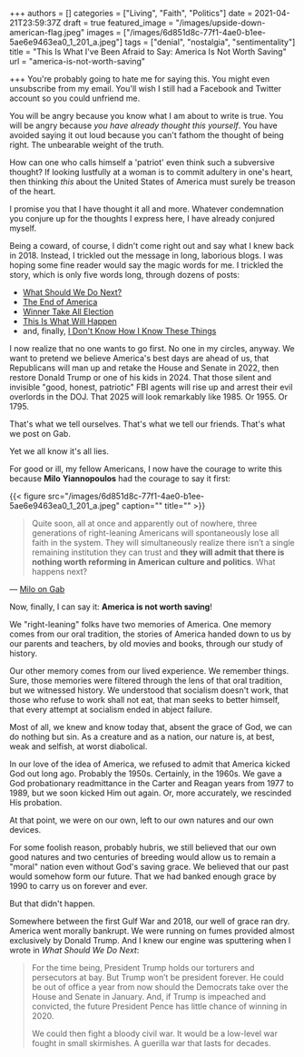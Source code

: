 +++
authors = []
categories = ["Living", "Faith", "Politics"]
date = 2021-04-21T23:59:37Z
draft = true
featured_image = "/images/upside-down-american-flag.jpeg"
images = ["/images/6d851d8c-77f1-4ae0-b1ee-5ae6e9463ea0_1_201_a.jpeg"]
tags = ["denial", "nostalgia", "sentimentality"]
title = "This Is What I've Been Afraid to Say: America Is Not Worth Saving"
url = "america-is-not-worth-saving"

+++
You're probably going to hate me for saying this. You might even unsubscribe from my email. You'll wish I still had a Facebook and Twitter account so you could unfriend me.

You will be angry because you know what I am about to write is true. You will be angry because _you have already thought this yourself_. You have avoided saying it out loud because you can't fathom the thought of being right. The unbearable weight of the truth.

How can one who calls himself a 'patriot' even think such a subversive thought? If looking lustfully at a woman is to commit adultery in one's heart, then thinking _this_ about the United States of America must surely be treason of the heart.

I promise you that I have thought it all and more. Whatever condemnation you conjure up for the thoughts I express here, I have already conjured myself.

Being a coward, of course, I didn't come right out and say what I knew back in 2018. Instead, I trickled out the message in long, laborious blogs. I was hoping some fine reader would say the magic words for me. I trickled the story, which is only five words long, through dozens of posts:

* [What Should We Do Next?](https://www.hennessysview.com/2018/08/10/what-should-we-do-next/)
* [The End of America](https://www.hennessysview.com/the-end-of-america/)
* [Winner Take All Election](https://www.hennessysview.com/winner-take-all-election/)
* [This Is What Will Happen](https://www.hennessysview.com/this-is-what-will-happen/)
* and, finally, [I Don't Know How I Know These Things](https://www.hennessysview.com/i-dont-know/)

I now realize that no one wants to go first. No one in my circles, anyway. We want to pretend we believe America's best days are ahead of us, that Republicans will man up and retake the House and Senate in 2022, then restore Donald Trump or one of his kids in 2024. That those silent and invisible "good, honest, patriotic" FBI agents will rise up and arrest their evil overlords in the DOJ. That 2025 will look remarkably like 1985. Or 1955. Or 1795.

That's what we tell ourselves. That's what we tell our friends. That's what we post on Gab.

Yet we all know it's all lies.

For good or ill, my fellow Americans, I now have the courage to write this because **Milo** **Yiannopoulos** had the courage to say it first:

{{< figure src="/images/6d851d8c-77f1-4ae0-b1ee-5ae6e9463ea0_1_201_a.jpeg" caption="" title="" >}}

> Quite soon, all at once and apparently out of nowhere, three generations of right-leaning Americans will spontaneously lose all faith in the system. They will simultaneously realize there isn’t a single remaining institution they can trust and **they will admit that there is nothing worth reforming in American culture and politics**. What happens next?

— [Milo on Gab](https://gab.com/m/posts/106104210286491243)

Now, finally, I can say it: **America is not worth saving**!

We "right-leaning" folks have two memories of America. One memory comes from our oral tradition, the stories of America handed down to us by our parents and teachers, by old movies and books, through our study of history. 

Our other memory comes from our lived experience. We remember things. Sure, those memories were filtered through the lens of that oral tradition, but we witnessed history. We understood that socialism doesn't work, that those who refuse to work shall not eat, that man seeks to better himself, that every attempt at socialism ended in abject failure. 

Most of all, we knew and know today that, absent the grace of God, we can do nothing but sin. As a creature and as a nation, our nature is, at best, weak and selfish, at worst diabolical. 

In our love of the idea of America, we refused to admit that America kicked God out long ago. Probably the 1950s. Certainly, in the 1960s. We gave a God probationary readmittance in the Carter and Reagan years from 1977 to 1989, but we soon kicked Him out again. Or, more accurately, we rescinded His probation. 

At that point, we were on our own, left to our own natures and our own devices. 

For some foolish reason, probably hubris, we still believed that our own good natures and two centuries of breeding would allow us to remain a "moral" nation even without God's saving grace. We believed that our past would somehow form our future. That we had banked enough grace by 1990 to carry us on forever and ever. 

But that didn't happen. 

Somewhere between the first Gulf War and 2018, our well of grace ran dry. America went morally bankrupt. We were running on fumes provided almost exclusively by Donald Trump. And I knew our engine was sputtering when I wrote in _What Should We Do Next_:

> For the time being, President Trump holds our torturers and persecutors at bay. But Trump won’t be president forever. He could be out of office a year from now should the Democrats take over the House and Senate in January. And, if Trump is impeached and convicted, the future President Pence has little chance of winning in 2020.
>
> We could then fight a bloody civil war. It would be a low-level war fought in small skirmishes. A guerilla war that lasts for decades.